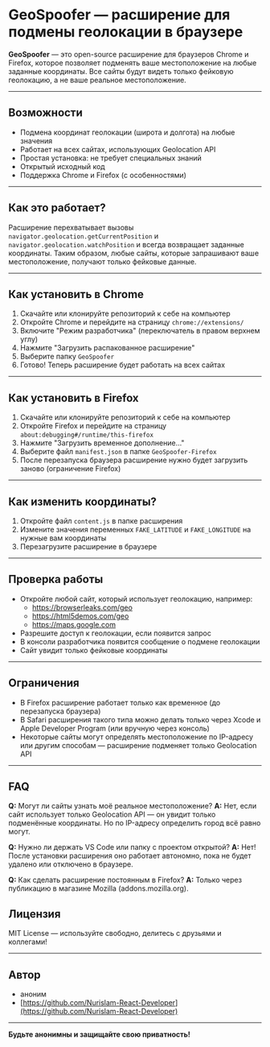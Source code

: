# GeoSpoofer — расширение для подмены геолокации в браузере

**GeoSpoofer** — это open-source расширение для браузеров Chrome и Firefox, которое позволяет подменять ваше местоположение на любые заданные координаты. Все сайты будут видеть только фейковую геолокацию, а не ваше реальное местоположение.

---

## Возможности

- Подмена координат геолокации (широта и долгота) на любые значения
- Работает на всех сайтах, использующих Geolocation API
- Простая установка: не требует специальных знаний
- Открытый исходный код
- Поддержка Chrome и Firefox (с особенностями)

---

## Как это работает?

Расширение перехватывает вызовы `navigator.geolocation.getCurrentPosition` и `navigator.geolocation.watchPosition` и всегда возвращает заданные координаты. Таким образом, любые сайты, которые запрашивают ваше местоположение, получают только фейковые данные.

---

## Как установить в Chrome

1. Скачайте или клонируйте репозиторий к себе на компьютер
2. Откройте Chrome и перейдите на страницу `chrome://extensions/`
3. Включите "Режим разработчика" (переключатель в правом верхнем углу)
4. Нажмите "Загрузить распакованное расширение"
5. Выберите папку `GeoSpoofer`
6. Готово! Теперь расширение будет работать на всех сайтах

---

## Как установить в Firefox

1. Скачайте или клонируйте репозиторий к себе на компьютер
2. Откройте Firefox и перейдите на страницу `about:debugging#/runtime/this-firefox`
3. Нажмите "Загрузить временное дополнение..."
4. Выберите файл `manifest.json` в папке `GeoSpoofer-Firefox`
5. После перезапуска браузера расширение нужно будет загрузить заново (ограничение Firefox)

---

## Как изменить координаты?

1. Откройте файл `content.js` в папке расширения
2. Измените значения переменных `FAKE_LATITUDE` и `FAKE_LONGITUDE` на нужные вам координаты
3. Перезагрузите расширение в браузере

---

## Проверка работы

- Откройте любой сайт, который использует геолокацию, например:
  - https://browserleaks.com/geo
  - https://html5demos.com/geo
  - https://maps.google.com
- Разрешите доступ к геолокации, если появится запрос
- В консоли разработчика появится сообщение о подмене геолокации
- Сайт увидит только фейковые координаты

---

## Ограничения

- В Firefox расширение работает только как временное (до перезапуска браузера)
- В Safari расширения такого типа можно делать только через Xcode и Apple Developer Program (или вручную через консоль)
- Некоторые сайты могут определять местоположение по IP-адресу или другим способам — расширение подменяет только Geolocation API

---

## FAQ

**Q:** Могут ли сайты узнать моё реальное местоположение?
**A:** Нет, если сайт использует только Geolocation API — он увидит только подменённые координаты. Но по IP-адресу определить город всё равно могут.

**Q:** Нужно ли держать VS Code или папку с проектом открытой?
**A:** Нет! После установки расширения оно работает автономно, пока не будет удалено или отключено в браузере.

**Q:** Как сделать расширение постоянным в Firefox?
**A:** Только через публикацию в магазине Mozilla (addons.mozilla.org).


## Лицензия

MIT License — используйте свободно, делитесь с друзьями и коллегами!

---

## Автор

- аноним
- [https://github.com/Nurislam-React-Developer](https://github.com/Nurislam-React-Developer)

---

**Будьте анонимны и защищайте свою приватность!**
